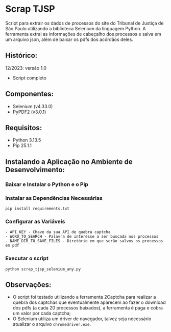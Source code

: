 # Scrap TJSP

Script para extrair os dados de processos do site do Tribunal de Justiça de São Paulo utilizando a biblioteca Selenium da linguagem Python. A ferramenta extrai as informações de cabeçalho dos processos e salva em um arquivo json, além de baixar os pdfs dos acórdãos deles.


## Histórico:

12/2023: versão 1.0
- Script completo


## Componentes:
- Selenium (v4.33.0)
- PyPDF2 (v3.0.1)


## Requisitos:
- Python 3.13.5
- Pip 25.1.1

## Instalando a Aplicação no Ambiente de Desenvolvimento:

### Baixar e Instalar o Python e o Pip

### Instalar as Dependências Necessárias
```
pip install requirements.txt
```

### Configurar as Variáveis
    - API_KEY - Chave da sua API de quebra captcha
    - WORD_TO_SEARCH - Palavra de interesse a ser buscada nos processos
    - NAME_DIR_TO_SAVE_FILES - Diretório em que serão salvos os processos em pdf

### Executar o script
```
python scrap_tjsp_selenium_any.py
```


## Observações:
- O script foi testado utilizando a ferramenta 2Captcha para realizar a quebra dos captchas que eventualmente aparecem ao fazer o download dos pdfs (a cada 20 processos baixados), a ferramenta é paga e cobra um valor por cada captcha;
- O Selenium utiliza um driver de navegador, talvez seja necessário atualizar o arquivo `chromedriver.exe`.

